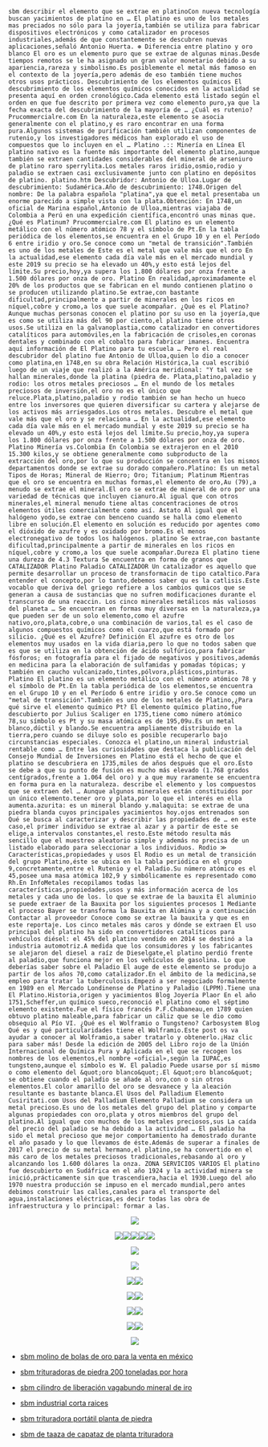 
```
sbm describir el elemento que se extrae en platinoCon nueva tecnología buscan yacimientos de platino en … El platino es uno de los metales mas preciados no sólo para la joyería,también se utiliza para fabricar dispositivos electrónicos y como catalizador en procesos industriales,además de que constantemente se descubren nuevas aplicaciones,señaló Antonio Huerta. ⊛ Diferencia entre platino y oro blanco El oro es un elemento puro que se extrae de algunas minas.Desde tiempos remotos se le ha asignado un gran valor monetario debido a su apariencia,rareza y simbolismo.Es posiblemente el metal más famoso en el contexto de la joyería,pero además de eso también tiene muchos otros usos prácticos. Descubrimiento de los elementos químicos El descubrimiento de los elementos químicos conocidos en la actualidad se presenta aquí en orden cronológico.Cada elemento está listado según el orden en que fue descrito por primera vez como elemento puro,ya que la fecha exacta del descubrimiento de la mayoría de … ¿Cuál es rutenio? Prucommercialre.com En la naturaleza,este elemento se asocia generalmente con el platino,y es raro encontrar en una forma pura.Algunos sistemas de purificación también utilizan componentes de rutenio,y los investigadores médicos han explorado el uso de compuestos que lo incluyen en el … Platino .:: Minería en Línea El platino nativo es la fuente más importante del elemento platino,aunque también se extraen cantidades considerables del mineral de arseniuro de platino raro sperrylita.Los metales raros iridio,osmio,rodio y paladio se extraen casi exclusivamente junto con platino en depósitos de platino. platino.htm Descubridor: Antonio de Ulloa.Lugar de descubrimiento: Sudamérica.Año de descubrimiento: 1748.Origen del nombre: De la palabra española "platina",ya que el metal presentaba un enorme parecido a simple vista con la plata.Obtención: En 1748,un oficial de Marina español,Antonio de Ulloa,mientras viajaba de Colombia a Perú en una expedición científica,encontró unas minas que. ¿Qué es Platinum? Prucommercialre.com El platino es un elemento metálico con el número atómico 78 y el símbolo de Pt.En la tabla periódica de los elementos,se encuentra en el Grupo 10 y en el Período 6 entre iridio y oro.Se conoce como un "metal de transición".También es uno de los metales de Este es el metal que vale más que el oro En la actualidad,ese elemento cada día vale más en el mercado mundial y este 2019 su precio se ha elevado un 40%,y esto está lejos del límite.Su precio,hoy,ya supera los 1.800 dólares por onza frente a 1.500 dólares por onza de oro. Platino En realidad,aproximadamente el 20% de los productos que se fabrican en el mundo contienen platino o se producen utilizando platino.Se extrae,con bastante dificultad,principalmente a partir de minerales en los ricos en níquel,cobre y cromo,a los que suele acompañar. ¿Qué es el Platino? Aunque muchas personas conocen el platino por su uso en la joyería,que es como se utiliza más del 90 por ciento,el platino tiene otros usos.Se utiliza en la galvanoplastia,como catalizador en convertidores catalíticos para automóviles,en la fabricación de crisoles,en coronas dentales y combinado con el cobalto para fabricar imanes. Encuentra aquí información de El Platino para tu escuela … Pero el real descubridor del platino fue Antonio de Ulloa,quien lo dio a conocer como platina,en 1748,en su obra Relación Histórica,la cual escribió luego de un viaje que realizó a la América meridional: "Y tal vez se hallan minerales,donde la platina (piedra de. Plata,platino,paladio y rodio: los otros metales preciosos … En el mundo de los metales preciosos de inversión,el oro no es el único que reluce.Plata,platino,paladio y rodio también se han hecho un hueco entre los inversores que quieren diversificar su cartera y alejarse de los activos más arriesgados.Los otros metales. Descubre el metal que vale más que el oro y se relaciona … En la actualidad,ese elemento cada día vale más en el mercado mundial y este 2019 su precio se ha elevado un 40%,y esto está lejos del límite.Su precio,hoy,ya supera los 1.800 dólares por onza frente a 1.500 dólares por onza de oro. Platino Minería vs.Colombia En Colombia se extrajeron en el 2010 15.300 kilos,y se obtiene generalmente como subproducto de la extracción del oro,por lo que su producción se concentra en los mismos departamentos donde se extrae su dorado compañero.Platino: Es un metal Tipos de Horas; Mineral de Hierro; Oro; Titanium; Platinum Mientras que el oro se encuentra en muchas formas,el elemento de oro,Au (79),a menudo se extrae el mineral.El oro se extrae de mineral de oro por una variedad de técnicas que incluyen cianuro.Al igual que con otros minerales,el mineral menudo tiene altas concentraciones de otros elementos útiles comercialmente como así. Astato Al igual que el halógeno yodo,se extrae con benceno cuando se halla como elemento libre en solución.El elemento en solución es reducido por agentes como el dióxido de azufre y es oxidado por bromo.Es el menos electronegativo de todos los halógenos. platino Se extrae,con bastante dificultad,principalmente a partir de minerales en los ricos en níquel,cobre y cromo,a los que suele acompañar.Dureza El platino tiene una dureza de 4.3 Textura Se encuentra en forma de granos que CATALIZADOR Platino Paladio CATALIZADOR Un catalizador es aquello que permite desarrollar un proceso de transformacin de tipo cataltico.Para entender el concepto,por lo tanto,debemos saber qu es la catlisis.Este vocablo que deriva del griego refiere a los cambios qumicos que se generan a causa de sustancias que no sufren modificaciones durante el transcurso de una reaccin. Los cinco minerales metálicos más valiosos del planeta … Se encuentran en formas muy diversas en la naturaleza,ya que pueden ser de un solo elemento,como el azufre nativo,oro,plata,cobre,o una combinación de varios,tal es el caso de algunos compuestos químicos como el cuarzo,que está formado por silicio. ¿Qué es el Azufre? Definición El azufre es otro de los elementos muy usados en la vida diaria,pero lo que no todos saben que es que se utiliza en la obtención de ácido sulfúrico,para fabricar fósforos; en fotografía para el fijado de negativos y positivos,además en medicina para la elaboración de sulfamidas y pomadas tópicas; y también en caucho vulcanizado,tintes,pólvora,plásticos,pinturas. Platino El platino es un elemento metálico con el número atómico 78 y el símbolo de Pt.En la tabla periódica de los elementos,se encuentra en el Grupo 10 y en el Período 6 entre iridio y oro.Se conoce como un "metal de transición".También es uno de los metales de Platino,¿Para qué sirve el elemento químico Pt? El elemento químico platino,fue descubierto por Julius Scaliger en 1735,tiene como número atómico 78,su símbolo es Pt y su masa atómica es de 195,09u.Es un metal blanco,dúctil y blando.Se encuentra ampliamente distribuido en la tierra,pero cuando se diluye solo es posible recuperarlo bajo circunstancias especiales. Conozca el platino,un mineral industrial rentable como … Entre las curiosidades que destaca la publicación del Consejo Mundial de Inversiones en Platino está el hecho de que el platino se descubriera en 1735,miles de años después que el oro.Esto se debe a que su punto de fusión es mucho más elevado (1.768 grados centígrados,frente a 1.064 del oro) y a que muy raramente se encuentra en forma pura en la naturaleza. describe el elemento y los compuestos que se extraen del … Aunque algunos minerales están constituidos por un único elemento.tener oro y plata,por lo que el interés en ella aumenta.azurita: es un mineral blando y.malaquita: se extrae de una piedra blanda cuyos principales yacimientos hoy.ojos entrenados son Qué se busca al caracterizar y describir las propiedades de … en este caso,el primer individuo se extrae al azar y a partir de este se elige,a intervalos constantes,el resto.Este método resulta más sencillo que el muestreo aleatorio simple y además no precisa de un listado elaborado para seleccionar a los individuos. Rodio ≫ Características,propiedades y usos El Rodio es un metal de transición del grupo Platino,éste se ubica en la tabla periódica en el grupo 9,concretamente,entre el Rutenio y el Paladio.Su número atómico es el 45,posee una masa atómica 102,9 y simbólicamente es representado como Rh.En InfoMetales recopilamos todas las características,propiedades,usos y más información acerca de los metales y cada uno de los. lo que se extrae de la bauxita El aluminio se puede extraer de la Bauxita por los siguientes procesos 1 Mediante el proceso Bayer se transforma la Bauxita en Alúmina y a continuación Contactar al proveedor Conoce como se extrae la bauxita y que es en este reportaje. Los cinco metales más caros y dónde se extraen El uso principal del platino ha sido en convertidores catalíticos para vehículos diésel: el 45% del platino vendido en 2014 se destinó a la industria automotriz.A medida que los consumidores y los fabricantes se alejaron del diesel a raíz de Dieselgate,el platino perdió frente al paladio,que funciona mejor en los vehículos de gasolina. Lo que deberías saber sobre el Paladio El auge de este elemento se produjo a partir de los años 70,como catalizador.En el ámbito de la medicina,se empleo para tratar la tuberculosis.Empezó a ser negociado formalmente en 1989 en el Mercado Londinense de Platino y Paladio (LPPM).Tiene una El Platino.Historia,origen y yacimientos Blog Joyería Plaor En el año 1751,Scheffer,un químico sueco,reconoció el platino como el séptimo elemento existente.Fue el físico francés P.F.Chabaneau,en 1789 quien obtuvo platino maleable,para fabricar un cáliz que se le dio como obsequio al Pío VI. ¿Qué es el Wolframio o Tungsteno? Carbosystem Blog Qué es y qué particularidades tiene el Wolframio.Este post os va ayudar a conocer al Wolframio,a saber tratarlo y obtenerlo.¡Haz clic para saber más! Desde la edición de 2005 del Libro rojo de la Unión Internacional de Química Pura y Aplicada en el que se recogen los nombres de los elementos,el nombre «oficial»,según la IUPAC,es tungsteno,aunque el símbolo es W. El paladio Puede usarse por sí mismo o como elemento del &quot;oro blanco&quot;.El &quot;oro blanco&quot; se obtiene cuando el paladio se añade al oro,con o sin otros elementos.El color amarillo del oro se desvanece y la aleación resultante es bastante blanca.El Usos del Palladium Elemento Cusiritati.com Usos del Palladium Elemento Palladium se considera un metal precioso.Es uno de los metales del grupo del platino y comparte algunas propiedades con oro,plata y otros miembros del grupo del platino.Al igual que con muchos de los metales preciosos,sus La caída del precio del paladio se ha debido a la actividad … El paladio ha sido el metal precioso que mejor comportamiento ha demostrado durante el año pasado y lo que llevamos de éste.Además de superar a finales de 2017 el precio de su metal hermano,el platino,se ha convertido en el más caro de los metales preciosos tradicionales,rebasando al oro y alcanzando los 1.600 dólares la onza. ZONA SERVICIOS VARIOS El platino fue descubierto en Sudáfrica en el año 1924 y la actividad minera se inició,prácticamente sin que trascendiera,hacia el 1930.Luego del año 1970 nuestra producción se impuso en el mercado mundial,pero antes debimos construir las calles,canales para el transporte del agua,instalaciones eléctricas,es decir todas las obra de infraestructura y lo principal: formar a las. 
```

<div align="center">

<a href="https://es-crusher.shibang-china.com/github&k=sbm+describir+el+elemento+que+se+extrae+en+platino"><img src="https://static.shibang-china.com/es/crusher/logo.jpg"></a>

<a href="https://es-crusher.shibang-china.com/github&k=sbm+describir+el+elemento+que+se+extrae+en+platino"><img src="https://static.shibang-china.com/es/crusher/index.jpg"></a><a href="https://es-crusher.shibang-china.com/material.htmlgithub&k=sbm+describir+el+elemento+que+se+extrae+en+platino"><img src="https://static.shibang-china.com/es/crusher/material.jpg"></a><a href="https://es-crusher.shibang-china.com/application.htmlgithub&k=sbm+describir+el+elemento+que+se+extrae+en+platino"><img src="https://static.shibang-china.com/es/crusher/application.jpg"></a><a href="https://es-crusher.shibang-china.com/aboutus.htmlgithub&k=sbm+describir+el+elemento+que+se+extrae+en+platino"><img src="https://static.shibang-china.com/es/crusher/aboutus.jpg"></a><a href="https://es-crusher.shibang-china.com/contact.htmlgithub&k=sbm+describir+el+elemento+que+se+extrae+en+platino"><img src="https://static.shibang-china.com/es/crusher/contact.jpg"></a>

<a href="https://es-crusher.shibang-china.com/github&k=sbm+describir+el+elemento+que+se+extrae+en+platino"><img src="https://static.shibang-china.com/es/crusher/banner.jpg"></a>

<a href="https://swt.shibang-china.com/github&k=sbm+describir+el+elemento+que+se+extrae+en+platino"><img src="https://static.shibang-china.com/es/crusher/text.jpg"></a>

<a href="https://swt.shibang-china.com/github&k=sbm+describir+el+elemento+que+se+extrae+en+platino"><img src="https://static.shibang-china.com/es/crusher/chat.jpg"></a><a href="https://es-crusher.shibang-china.com/contact.htmlgithub&k=sbm+describir+el+elemento+que+se+extrae+en+platino"><img src="https://static.shibang-china.com/es/crusher/message.jpg"></a>

<a href="https://es-crusher.shibang-china.com/products/pe.htmlgithub&k=sbm+describir+el+elemento+que+se+extrae+en+platino"><img src="https://static.shibang-china.com/es/crusher/pe.jpg"></a><a href="https://es-crusher.shibang-china.com/products/pf.htmlgithub&k=sbm+describir+el+elemento+que+se+extrae+en+platino"><img src="https://static.shibang-china.com/es/crusher/pf.jpg"></a>

<a href="https://es-crusher.shibang-china.com/products/hpt.htmlgithub&k=sbm+describir+el+elemento+que+se+extrae+en+platino"><img src="https://static.shibang-china.com/es/crusher/hpt.jpg"></a><a href="https://es-crusher.shibang-china.com/products/vsi.htmlgithub&k=sbm+describir+el+elemento+que+se+extrae+en+platino"><img src="https://static.shibang-china.com/es/crusher/vsi.jpg"></a>

<a href="https://es-crusher.shibang-china.com/products/klv.htmlgithub&k=sbm+describir+el+elemento+que+se+extrae+en+platino"><img src="https://static.shibang-china.com/es/crusher/klv.jpg"></a><a href="https://es-crusher.shibang-china.com/products/portable.htmlgithub&k=sbm+describir+el+elemento+que+se+extrae+en+platino"><img src="https://static.shibang-china.com/es/crusher/portable.jpg"></a>

<a href="https://swt.shibang-china.com/github&k=sbm+describir+el+elemento+que+se+extrae+en+platino"><img src="https://static.shibang-china.com/es/crusher/case.jpg"></a>

</div>


* [sbm molino de bolas de oro para la venta en méxico](sbm%20molino%20de%20bolas%20de%20oro%20para%20la%20venta%20en%20m%C3%A9xico.md)

* [sbm trituradoras de piedra 200 toneladas por hora](sbm%20trituradoras%20de%20piedra%20200%20toneladas%20por%20hora.md)

* [sbm cilindro de liberación vagabundo mineral de iro](sbm%20cilindro%20de%20liberaci%C3%B3n%20vagabundo%20mineral%20de%20iro.md)

* [sbm industrial corta raices](sbm%20industrial%20corta%20raices.md)

* [sbm trituradora portátil planta de piedra](sbm%20trituradora%20port%C3%A1til%20planta%20de%20piedra.md)

* [sbm de taaza de capataz de planta trituradora](sbm%20de%20taaza%20de%20capataz%20de%20planta%20trituradora.md)